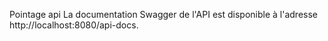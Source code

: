 Pointage api
La documentation Swagger de l'API est disponible à l'adresse http://localhost:8080/api-docs. 
